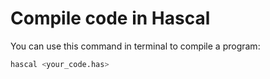 # Compile code in Hascal

You can use this command in terminal to compile a program:
```sh
hascal <your_code.has>
```
